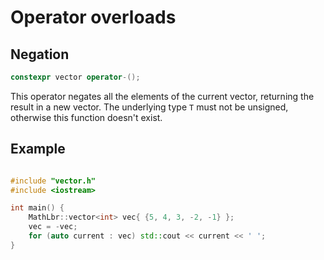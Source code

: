 # Operator overloads
## Negation
```cpp
constexpr vector operator-();
```
This operator negates all the elements of the current vector, returning the result in a new vector.
The underlying type `T` must not be unsigned, otherwise this function doesn't exist.

## Example
```cpp

#include "vector.h"
#include <iostream>

int main() {
	MathLbr::vector<int> vec{ {5, 4, 3, -2, -1} };
	vec = -vec;
	for (auto current : vec) std::cout << current << ' ';
}
```
